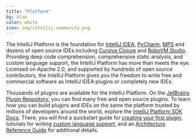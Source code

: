 ```yaml
---
title: "Platform"
bg: blue
color: white
icon: img/intellij-community.png
---
```


The IntelliJ Platform is the foundation for [IntelliJ IDEA](https://github.com/JetBrains/intellij-community/), [PyCharm](https://github.com/JetBrains/intellij-community/tree/master/python), [MPS](https://github.com/jetbrains/mps) and dozens of open source IDEs including [Cursive Clojure](https://github.com/cursiveclojure/cursive) and [RoboVM Studio](https://github.com/robovm/robovm-studio). Providing deep code comprehension, comprehensive static analysis, and custom language support, the IntelliJ Platform has more than meets the eye. Licensed on Apache 2.0, and supported by hundreds of open source contributors, the IntelliJ Platform gives you the freedom to write free and commercial software as IntelliJ IDEA plugins or completely new IDEs.

Thousands of plugins are available for the IntelliJ Platform. On the [JetBrains Plugin Repository](https://plugins.jetbrains.com), you can find many free and open source plugins. To learn how you can build plugins and IDEs on the same the platform trusted by millions of developers around the world, explore the [IntelliJ Platform SDK Docs](http://www.jetbrains.org/intellij/sdk/docs/). There, you will find a quickstart guide for [creating your first plugin](http://www.jetbrains.org/intellij/sdk/docs/basics/getting_started.html), tutorials for writing [custom language support](http://www.jetbrains.org/intellij/sdk/docs/tutorials/custom_language_support_tutorial.html), and an [Architecture Reference Guide](http://www.jetbrains.org/intellij/sdk/docs/reference_guide.html) for additional details.